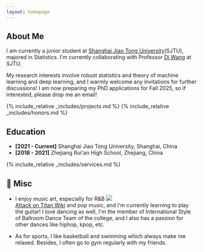 ```yaml
---
layout: homepage
---
```


## About Me

I am currently a junior student at [Shanghai Jiao Tong University](https://en.sjtu.edu.cn/)(SJTU), majored in Statistics. I'm currently collaborating with Professor [Di Wang](https://sites.google.com/site/statdiwang/) at SJTU.

My research interests involve robust statistics and theory of machine learning and deep learning, and I warmly welcome any invitations for further discussions!
I am now preparing my PhD applications for Fall 2025, so if interested, please drop me an email!

{% include_relative _includes/projects.md %}
{% include_relative _includes/honors.md %}

## Education

- **[2021 - Current]** Shanghai Jiao Tong University, Shanghai, China
- **[2018 - 2021]** Zhejiang Rui'an High School, Zhejiang, China


{% include_relative _includes/services.md %}

## 🌇 Misc


* I enjoy music art, especially for <span class="tooltip">R&B
       	 <span class="tooltiptext">
       	   <img src="https://ts1.cn.mm.bing.net/th/id/R-C.1acea02f35d8b723e07f11e0d55b0f94?rik=bvvDZgYAedOJVw&riu=http%3a%2f%2fwomenwriteaboutcomics.com%2fwp-content%2fuploads%2f2015%2f04%2fAttack-on-Titan.jpg&ehk=%2fQ8faZZYP5a8JKEVp9lNgu277ciGeutvbEN3lK2LnZU%3d&risl=&pid=ImgRaw&r=0" ><br>
                       <a href="https://attackontitan.fandom.com/wiki/Attack_on_Titan_Wiki"> Attack on Titan Wiki</a>
       	 </span>
</span> and pop music, and I'm currently learning to play the guitar! I love dancing as well, I'm the member of  International Style of Ballroom Dance Team of the college, and I also has a passion for other dances like hiphop, kpop, etc.

* As for sports, I like basketball and swimming  which always make me relaxed. Besides, I often go to gym regularly with my friends.

<center>
<script type="text/javascript" id="clustrmaps" src="//clustrmaps.com/map_v2.js?d=ocxk5zYQwMjXh85CVTjpiBQUwknd-bknfXuI4md-NL4&cl=ffffff&w=a"></script>
</center>